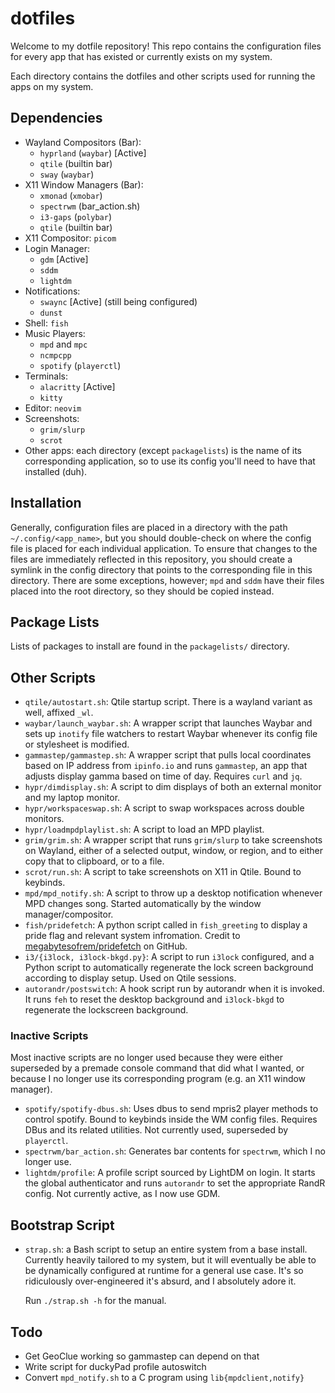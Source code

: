# dotfiles

Welcome to my dotfile repository! This repo contains the configuration files for every app that has existed or currently exists on my system.

Each directory contains the dotfiles and other scripts used for running the apps on my system.

## Dependencies

- Wayland Compositors (Bar):
  - `hyprland` (`waybar`) [Active]
  - `qtile` (builtin bar)
  - `sway` (`waybar`)
- X11 Window Managers (Bar):
  - `xmonad` (`xmobar`)
  - `spectrwm` (bar_action.sh)
  - `i3-gaps` (`polybar`)
  - `qtile` (builtin bar)
- X11 Compositor: `picom`
- Login Manager:
  - `gdm` [Active]
  - `sddm`
  - `lightdm`
- Notifications:
  - `swaync` [Active] (still being configured)
  - `dunst`
- Shell: `fish`
- Music Players:
  - `mpd` and `mpc`
  - `ncmpcpp`
  - `spotify` (`playerctl`)
- Terminals:
  - `alacritty` [Active]
  - `kitty`
- Editor: `neovim`
- Screenshots:
  - `grim/slurp`
  - `scrot`
- Other apps: each directory (except `packagelists`) is the name of its corresponding application, so to use its config you'll need to have that installed (duh).

## Installation

Generally, configuration files are placed in a directory with the path `~/.config/<app_name>`, but you should double-check on where the config file is placed for each individual application. To ensure that changes to the files are immediately reflected in this repository, you should create a symlink in the config directory that points to the corresponding file in this directory. There are some exceptions, however; `mpd` and `sddm` have their files placed into the root directory, so they should be copied instead.

## Package Lists

Lists of packages to install are found in the `packagelists/` directory.

## Other Scripts

- `qtile/autostart.sh`: Qtile startup script. There is a wayland variant as well, affixed `_wl`.
- `waybar/launch_waybar.sh`: A wrapper script that launches Waybar and sets up `inotify` file watchers to restart Waybar whenever its config file or stylesheet is modified.
- `gammastep/gammastep.sh`: A wrapper script that pulls local coordinates based on IP address from `ipinfo.io` and runs `gammastep`, an app that adjusts display gamma based on time of day. Requires `curl` and `jq`.
- `hypr/dimdisplay.sh`: A script to dim displays of both an external monitor and my laptop monitor.
- `hypr/workspaceswap.sh`: A script to swap workspaces across double monitors.
- `hypr/loadmpdplaylist.sh`: A script to load an MPD playlist.
- `grim/grim.sh`: A wrapper script that runs `grim/slurp` to take screenshots on Wayland, either of a selected output, window, or region, and to either copy that to clipboard, or to a file.
- `scrot/run.sh`: A script to take screenshots on X11 in Qtile. Bound to keybinds.
- `mpd/mpd_notify.sh`: A script to throw up a desktop notification whenever MPD changes song. Started automatically by the window manager/compositor.
- `fish/pridefetch`: A python script called in `fish_greeting` to display a pride flag and relevant system infromation. Credit to [megabytesofrem/pridefetch](https://github.com/megabytesofrem/pridefetch) on GitHub.
- `i3/{i3lock, i3lock-bkgd.py}`: A script to run `i3lock` configured, and a Python script to automatically regenerate the lock screen background according to display setup. Used on Qtile sessions.
- `autorandr/postswitch`: A hook script run by autorandr when it is invoked. It runs `feh` to reset the desktop background and `i3lock-bkgd` to regenerate the lockscreen background.

### Inactive Scripts

Most inactive scripts are no longer used because they were either superseded by a premade console command that did what I wanted, or because I no longer use its corresponding program (e.g. an X11 window manager).

- `spotify/spotify-dbus.sh`: Uses dbus to send mpris2 player methods to control spotify. Bound to keybinds inside the WM config files. Requires DBus and its related utilities. Not currently used, superseded by `playerctl`.
- `spectrwm/bar_action.sh`: Generates bar contents for `spectrwm`, which I no longer use.
- `lightdm/profile`: A profile script sourced by LightDM on login. It starts the global authenticator and runs `autorandr` to set the appropriate RandR config. Not currently active, as I now use GDM.

## Bootstrap Script

- `strap.sh`: a Bash script to setup an entire system from a base install.
  Currently heavily tailored to my system, but it will eventually be able to be dynamically configured at runtime for a general use case.
  It's so ridiculously over-engineered it's absurd, and I absolutely adore it.
  
  Run `./strap.sh -h` for the manual.

## Todo

- Get GeoClue working so gammastep can depend on that
- Write script for duckyPad profile autoswitch
- Convert `mpd_notify.sh` to a C program using `lib{mpdclient,notify}`
